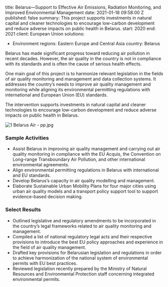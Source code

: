 
title: Belarus—Support to Effective Air Emissions, Radiation Monitoring, and Improved
  Environmental Management
date: 2021-01-18 09:58:00 Z
published: false
summary: This project supports investments in natural capital and cleaner technologies
  to encourage low-carbon development and reduce adverse impacts on public health
  in Belarus.
start: 2020
end: 2021
client: European Union
solutions:
- Environment
regions: Eastern Europe and Central Asia
country: Belarus


Belarus has made significant progress toward reducing air pollution in recent decades. However, the air quality in the country is not in compliance with its standards and is often the cause of serious health effects.

One main goal of this project is to harmonize relevant legislation in the fields of air quality monitoring and management and data collection systems. It addresses the country’s needs to improve air quality management and monitoring while aligning its environmental permitting regulations with international and European Union (EU) standards.

The intervention supports investments in natural capital and cleaner technologies to encourage low-carbon development and reduce adverse impacts on public health in Belarus.

![1 Belarus Air - pp.jpg](/uploads/1%20Belarus%20Air%20-%20pp.jpg)

### Sample Activities

* Assist Belarus in improving air quality management and carrying out air quality monitoring in compliance with the EU Acquis, the Convention on Long-range Transboundary Air Pollution, and other international environmental agreements.
* Align environmental permitting regulations in Belarus with international and EU standards.
* Develop Belarus’s capacity in air quality modelling and management.
* Elaborate Sustainable Urban Mobility Plans for four major cities using urban air quality models and a transport policy support tool to support evidence-based decision making.

### Select Results

* Outlined legislative and regulatory amendments to be incorporated in the country’s legal frameworks related to air quality monitoring and management.
* Compiled a list of national regulatory legal acts and their respective provisions to introduce the best EU policy approaches and experience in the field of air quality management.
* Drafted key provisions for Belarusian legislation and regulations in order to achieve harmonization of the national system of environmental permits with EU best practices.
* Reviewed legislation recently prepared by the Ministry of Natural Resources and Environmental Protection staff concerning integrated environmental permits.

